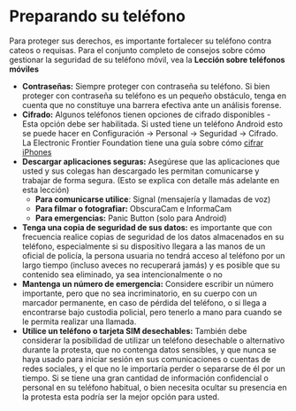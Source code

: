 [Title]: # (Preparando su teléfono)
[Order]: # (1)

# Preparando su teléfono

Para proteger sus derechos, es importante fortalecer su teléfono contra cateos o requisas. Para el conjunto completo de consejos sobre cómo gestionar la seguridad de su teléfono móvil, vea la **Lección sobre teléfonos móviles**

*   **Contraseñas:** Siempre proteger con contraseña su teléfono. Si bien proteger con contraseña su teléfono es un pequeño obstáculo, tenga en cuenta que no constituye una barrera efectiva ante un análisis forense.
*   **Cifrado:** Algunos teléfonos tienen opciones de cifrado disponibles - Esta opción debe ser habilitada. Si usted tiene un teléfono Android esto se puede hacer en Configuración -> Personal -> Seguridad -> Cifrado. La Electronic Frontier Foundation tiene una guía sobre cómo [cifrar iPhones](https://ssd.eff.org/es/module/como-encriptar-su-iphone)
*   **Descargar aplicaciones seguras:** Asegúrese que las aplicaciones que usted y sus colegas han descargado les permitan comunicarse y trabajar de forma segura. (Esto se explica con detalle más adelante en esta lección)
    *   **Para comunicarse utilice**: Signal (mensajería y llamadas de voz)
    *   **Para filmar o fotografiar:** ObscuraCam e InformaCam
    *   **Para emergencias:** Panic Button (solo para Android)
*   **Tenga una copia de seguridad de sus datos:** es importante que con frecuencia realice copias de seguridad de los datos almacenados en su teléfono, especialmente si su dispositivo llegara a las manos de un oficial de policía, la persona usuaria no tendrá acceso al teléfono por un largo tiempo (incluso aveces no recuperará jamás) y es posible que su contenido sea eliminado, ya sea intencionalmente o no
*   **Mantenga un número de emergencia:** Considere escribir un número importante, pero que no sea incriminatorio, en su cuerpo con un marcador permanente, en caso de pérdida del teléfono, o si llega a encontrarse bajo custodia policial, pero tenerlo a mano para cuando se le permita realizar una llamada.
*   **Utilice un teléfono o tarjeta SIM desechables:** También debe considerar la posibilidad de utilizar un teléfono desechable o alternativo durante la protesta, que no contenga datos sensibles, y que nunca se haya usado para iniciar sesión en sus comunicaciones o cuentas de redes sociales, y el que no le importaría perder o separarse de él por un tiempo. Si se tiene una gran cantidad de información confidencial o personal en su teléfono habitual, o bien necesita ocultar su presencia en la protesta esta podría ser la mejor opción para usted.
